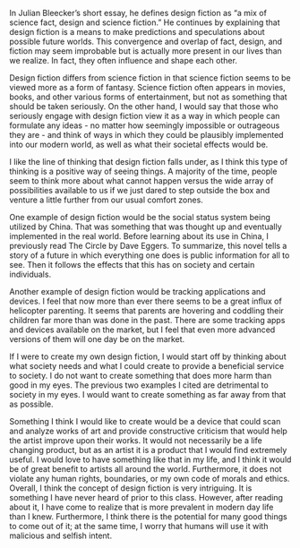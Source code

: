 In Julian Bleecker’s short essay, he defines design fiction as “a mix of science fact, design and science fiction.” He continues by explaining that design fiction is a means to make predictions and speculations about possible future worlds. This convergence and overlap of fact, design, and fiction may seem improbable but is actually more present in our lives than we realize. In fact, they often influence and shape each other.

Design fiction differs from science fiction in that science fiction seems to be viewed more as a form of fantasy. Science fiction often appears in movies, books, and other various forms of entertainment, but not as something that should be taken seriously. On the other hand, I would say that those who seriously engage with design fiction view it as a way in which people can formulate any ideas - no matter how seemingly impossible or outrageous they are - and think of ways in which they could be plausibly implemented into our modern world, as well as what their societal effects would be.

I like the line of thinking that design fiction falls under, as I think this type of thinking is a positive way of seeing things. A majority of the time, people seem to think more about what cannot happen versus the wide array of possibilities available to us if we just dared to step outside the box and venture a little further from our usual comfort zones.

One example of design fiction would be the social status system being utilized by China. That was something that was thought up and eventually implemented in the real world. Before learning about its use in China, I previously read The Circle by Dave Eggers. To summarize, this novel tells a story of a future in which everything one does is public information for all to see. Then it follows the effects that this has on society and certain individuals.

Another example of design fiction would be tracking applications and devices. I feel that now more than ever there seems to be a great influx of helicopter parenting. It seems that parents are hovering and coddling their children far more than was done in the past. There are some tracking apps and devices available on the market, but I feel that even more advanced versions of them will one day be on the market.

If I were to create my own design fiction, I would start off by thinking about what society needs and what I could create to provide a beneficial service to society. I do not want to create something that does more harm than good in my eyes. The previous two examples I cited are detrimental to society in my eyes. I would want to create something as far away from that as possible.

Something I think I would like to create would be a device that could scan and analyze works of art and provide constructive criticism that would help the artist improve upon their works. It would not necessarily be a life changing product, but as an artist it is a product that I would find extremely useful. I would love to have something like that in my life, and I think it would be of great benefit to artists all around the world. Furthermore, it does not violate any human rights, boundaries, or my own code of morals and ethics.
Overall, I think the concept of design fiction is very intriguing. It is something I have never heard of prior to this class. However, after reading about it, I have come to realize that is more prevalent in modern day life than I knew. Furthermore, I think there is the potential for many good things to come out of it; at the same time, I worry that humans will use it with malicious and selfish intent.
